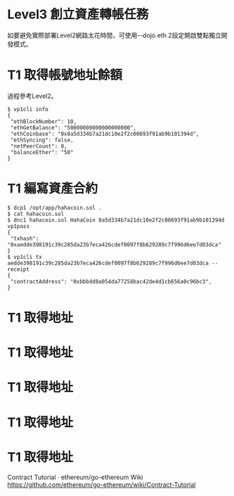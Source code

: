 # Level3 創立資產轉帳任務

如要避免實際部署Level2網路太花時間，可使用--dojo.eth 2設定開啟雙點獨立開發模式。

# T1 取得帳號地址餘額
過程參考Level2。
```
$ vp1cli info
{
 "ethBlockNumber": 10,
 "ethGetBalance": "50000000000000000000",
 "ethCoinbase": "0x8a5d334b7a21dc10e2f2c00693f91ab9b101394d",
 "ethSyncing": false,
 "netPeerCount": 0,
 "balanceEther": "50"
}
```

# T1 編寫資產合約

```
$ dcp1 /opt/app/hahacoin.sol .
$ cat hahacoin.sol
$ dnc1 hahacoin.sol HahaCoin 8a5d334b7a21dc10e2f2c00693f91ab9b101394d vp1pass
{
 "txhash": "0xaedde398191c39c285da23b7eca426cdef0097f8b629289c7f996d6ee7d03dca"
}
$ vp1cli tx aedde398191c39c285da23b7eca426cdef0097f8b629289c7f996d6ee7d03dca --receipt
{
 "contractAddress": "0xbbbdd8a054da77258bac42de4d1cb656a0c96bc3",
}
```


# T1 取得地址
# T1 取得地址
# T1 取得地址
# T1 取得地址
# T1 取得地址


Contract Tutorial · ethereum/go-ethereum Wiki
 https://github.com/ethereum/go-ethereum/wiki/Contract-Tutorial
